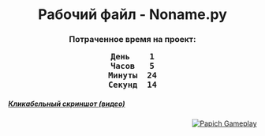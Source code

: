 <h1><center>Рабочий файл - Noname.py</center></h1><h3><center>Потраченное время на проект:</center><center><pre>День	1
Часов	5
Минуты	24
Секунд	14</pre></center></h3><h5><a href="https://youtu.be/EDKfhccHFAc">Кликабельный скриншот (видео)</a></h5><a style="float:right" href="https://youtu.be/EDKfhccHFAc" target="_blank">  <img alt="Papich Gameplay" src="https://img.youtube.com/vi/EDKfhccHFAc/maxresdefault.jpg" /></a>